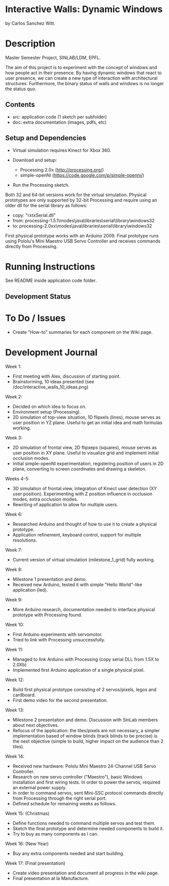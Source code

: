 Interactive Walls: Dynamic Windows
==================================

by Carlos Sanchez Witt.

Description
===========

Master Semester Project, SINLAB/LDM, EPFL.

The aim of this project is to experiment with the concept of windows and how 
people act in their presence. By having dynamic windows that react to user 
presence, we can create a new type of interaction with architectural structures.
Furthermore, the binary status of walls and windows is no longer the status 
quo.


Contents
--------

- src: application code (1 sketch per subfolder)
- doc: extra documentation (images, pdfs, etc)

Setup and Dependencies
----------------------

* Virtual simulation requires Kinect for Xbox 360.

* Download and setup:
	- Processing 2.0x (http://processing.org/)
	- simple-openNI (https://code.google.com/p/simple-openni/)
	
* Run the Processing sketch.

Both 32 and 64-bit versions work for the virtual simulation. Physical prototypes
are only supported by 32-bit Processing and require using an older dll for the 
serial library as follows:

* copy: "rxtxSerial.dll"
* from: processing-1.5.1\modes\java\libraries\serial\library\windows32
* to:   processing-2.0xx\modes\java\libraries\serial\library\windows32
  
First physical prototype works with an Arduino 2009.
Final prototype runs using Pololu's Mini Maestro USB Servo Controller and 
receives commands directly from Processing.

Running Instructions
====================

See README inside application code folder.

Development Status
------------------

To Do / Issues
===============
- Create "How-to" summaries for each component on the Wiki page.

Development Journal
===================

Week 1:
- First meeting with Alex, discussion of starting point.
- Brainstorming, 10 ideas presented (see /doc/interactive_walls_10_ideas.png)

Week 2:
- Decided on which idea to focus on.
- Environment setup (Processing).
- 2D simulation of top-view situation, 1D flipxels (lines), mouse serves as 
  user position in YZ plane. Useful to get an initial idea and math formulas 
  working.
  
Week 3:
- 2D simulation of frontal view, 2D flipxeps (squares), mouse serves as user 
  position in XY plane. Useful to visualize grid and implement initial 
  occlusion modes.
- Initial simple-openNI experimentation, registering position of users in 2D 
  plane, converting to screen coordinates and drawing a skeleton.
  
Weeks 4-5:
- 3D simulation of frontal view, integration of Kinect user detection (XY user 
  position). Experimenting with Z position influence in occlusion modes, extra 
  occlusion modes.
- Rewriting of application to allow for multiple users.

Week 6:
- Researched Arduino and thought of how to use it to create a physical
  prototype.
- Application refinement, keyboard control, support for multiple resolutions.

Week 7:
- Current version of virtual simulation (milestone_1_grid) fully working.

Week 8:
- Milestone 1 presentation and demo.
- Received new Arduino, tested it with simple "Hello World"-like application
  (led).

Week 9:
- More Arduino research, documentation needed to interface physical prototype 
  with Processing found.

Week 10:
- First Arduino experiments with servomotor.
- Tried to link with Processing unsuccessfully.

Week 11:
- Managed to link Arduino with Processing (copy serial DLL from 1.5X to 2.0Xb)
- Implemented first Arduino application of a single physical pixel.

Week 12:
- Build first physical prototype consisting of 2 servos/pixels, legos and 
  cardboard.
- First demo video for the second presentation.

Week 13:
- Milestone 2 presentation and demo. Discussion with SinLab members about next
  objectives.
- Refocus of the application: the tiles/pixels are not necessary, a simpler
  implementation based of window blinds (track blinds to be precise) is the next
  objective (simple to build, higher impact on the audience than 2 tiles).
  
Week 14:
- Received new hardware: Pololu Mini Maestro 24-Channel USB Servo Controller.
- Research on new servo controller ("Maestro"), basic Windows installation and 
  first wiring tests. In order to power the servos, required an external power
  supply.
- In order to command servos, sent Mini-SSC protocol commands directly from
  Processing through the right serial port.
- Defined schedule for remaining weeks as follows.
  
Week 15: (Christmas)
- Define functions needed to command multiple servos and test them.
- Sketch the final prototype and determine needed components to build it.
- Try to buy as many components as I can.

Week 16: (New Year)
- Buy any extra components needed and start building.

Week 17: (Final presentation)
- Create video presentation and document all progress in the wiki page.
- Final presentation at la Manufacture.

